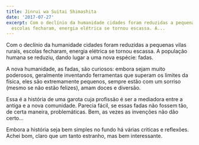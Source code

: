 ```yaml
---
title: Jinrui wa Suitai Shimashita
date: '2017-07-27'
excerpt: Com o declínio da humanidade cidades foram reduzidas a pequenas vilas rurais,
  escolas fecharam, energia elétrica se tornou escassa. A...
---
```




Com o declínio da humanidade cidades foram reduzidas a pequenas vilas rurais, escolas fecharam, energia elétrica se tornou escassa. A população humana se reduziu, dando lugar a uma nova espécie: fadas.

A nova humanidade, as fadas, são curiosos: embora sejam muito poderosos, geralmente inventando ferramentas que superam os limites da física, eles são extremamente pequenos, sempre estão com um sorriso (mesmo se não estão felizes), amam doces e diversão.

Essa é a história de uma garota cuja profissão é ser a mediadora entre a antiga e a nova comunidade. Parecia fácil, se essas fadas não fossem tão, de certa maneira, problemáticas. Bem, as vezes as invenções não dão certo...

Embora a história seja bem simples no fundo há várias criticas e reflexões. Achei bom, claro que um tanto estranho, mas bem interessante. 